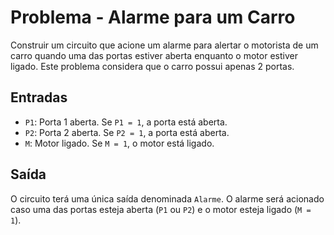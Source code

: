# Problema - Alarme para um Carro

Construir um circuito que acione um alarme para alertar o motorista de um carro quando uma das portas estiver aberta enquanto o motor estiver ligado. Este problema considera que o carro possui apenas 2 portas.

## Entradas

- `P1`: Porta 1 aberta. Se `P1 = 1`, a porta está aberta.
- `P2`: Porta 2 aberta. Se `P2 = 1`, a porta está aberta.
- `M`: Motor ligado. Se `M = 1`, o motor está ligado.

## Saída

O circuito terá uma única saída denominada `Alarme`. O alarme será acionado caso uma das portas esteja aberta (`P1` ou `P2`) e o motor esteja ligado (`M = 1`).
